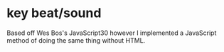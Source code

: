 # key beat/sound

Based off Wes Bos's JavaScript30 however I implemented a JavaScript method of doing the same thing without HTML.
